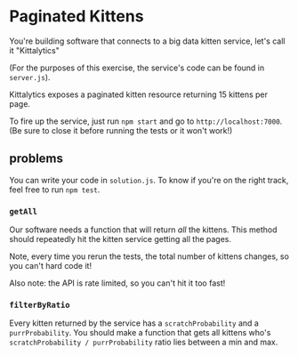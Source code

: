 # Paginated Kittens

You're building software that connects to a big data kitten service, let's call it "Kittalytics"

(For the purposes of this exercise, the service's code can be found in `server.js`).

Kittalytics exposes a paginated kitten resource returning 15 kittens per page. 

To fire up the service, just run `npm start` and go to `http://localhost:7000`. (Be sure to close it before running the tests or it won't work!)

## problems
You can write your code in `solution.js`. To know if you're on the right track, feel free to run `npm test`.

### `getAll`
Our software needs a function that will return *all* the kittens. This method should repeatedly hit the kitten service getting all the pages.

Note, every time you rerun the tests, the total number of kittens changes, so you can't hard code it!

Also note: the API is rate limited, so you can't hit it too fast!

### `filterByRatio`
Every kitten returned by the service has a `scratchProbability` and a `purrProbability`. You should make a function that gets all kittens who's `scratchProbability / purrProbability` ratio lies between a min and max.